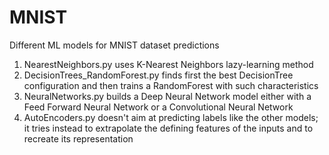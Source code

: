 # MNIST
Different ML models for MNIST dataset predictions

1) NearestNeighbors.py uses K-Nearest Neighbors lazy-learning method
2) DecisionTrees_RandomForest.py finds first the best DecisionTree configuration and then trains a RandomForest with such characteristics
3) NeuralNetworks.py builds a Deep Neural Network model either with a Feed Forward Neural Network or a Convolutional Neural Network
4) AutoEncoders.py doesn't aim at predicting labels like the other models; it tries instead to extrapolate the defining features of the inputs and to recreate its representation
